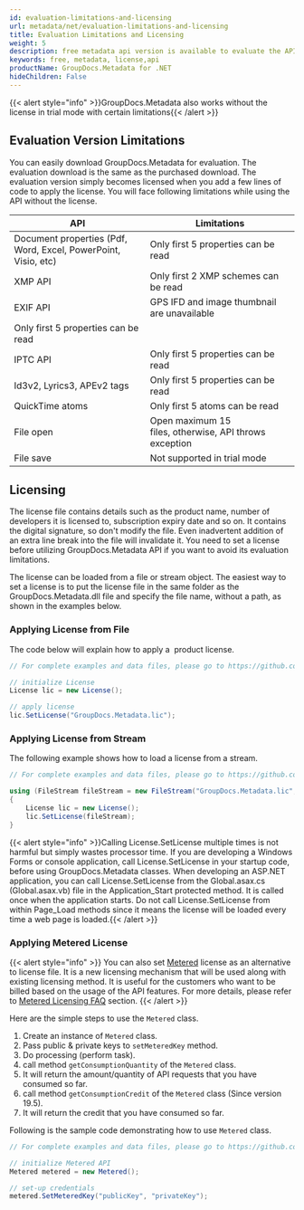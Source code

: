 ```yaml
---
id: evaluation-limitations-and-licensing
url: metadata/net/evaluation-limitations-and-licensing
title: Evaluation Limitations and Licensing
weight: 5
description: free metadata api version is available to evaluate the API which will be similar as licensed but with few limitations.
keywords: free, metadata, license,api 
productName: GroupDocs.Metadata for .NET
hideChildren: False
---
```

{{< alert style="info" >}}GroupDocs.Metadata also works without the license in trial mode with certain limitations{{< /alert >}}

## Evaluation Version Limitations

You can easily download GroupDocs.Metadata for evaluation. The evaluation download is the same as the purchased download. The evaluation version simply becomes licensed when you add a few lines of code to apply the license. You will face following limitations while using the API without the license.  

| API | Limitations |
| --- | --- |
| Document properties (Pdf, Word, Excel, PowerPoint, Visio, etc) | Only first 5 properties can be read |
| XMP API | Only first 2 XMP schemes can be read |
| EXIF API | GPS IFD and image thumbnail are unavailable  
Only first 5 properties can be read |
| IPTC API | Only first 5 properties can be read |
| Id3v2, Lyrics3, APEv2 tags | Only first 5 properties can be read |
| QuickTime atoms | Only first 5 atoms can be read |
| File open | Open maximum 15 files, otherwise, API throws exception |
| File save | Not supported in trial mode |

## Licensing 

The license file contains details such as the product name, number of developers it is licensed to, subscription expiry date and so on. It contains the digital signature, so don't modify the file. Even inadvertent addition of an extra line break into the file will invalidate it. You need to set a license before utilizing GroupDocs.Metadata API if you want to avoid its evaluation limitations. 

The license can be loaded from a file or stream object. The easiest way to set a license is to put the license file in the same folder as the GroupDocs.Metadata.dll file and specify the file name, without a path, as shown in the examples below.

### Applying License from File

The code below will explain how to apply a  product license.

```csharp
// For complete examples and data files, please go to https://github.com/groupdocs-metadata/GroupDocs.Metadata-for-.NET

// initialize License
License lic = new License();

// apply license
lic.SetLicense("GroupDocs.Metadata.lic");

```

### Applying License from Stream

The following example shows how to load a license from a stream.

```csharp
// For complete examples and data files, please go to https://github.com/groupdocs-metadata/GroupDocs.Metadata-for-.NET

using (FileStream fileStream = new FileStream("GroupDocs.Metadata.lic", FileMode.Open, FileAccess.Read))
{
    License lic = new License();
    lic.SetLicense(fileStream);
}
```

{{< alert style="info" >}}Calling License.SetLicense multiple times is not harmful but simply wastes processor time. If you are developing a Windows Forms or console application, call License.SetLicense in your startup code, before using GroupDocs.Metadata classes. When developing an ASP.NET application, you can call License.SetLicense from the Global.asax.cs (Global.asax.vb) file in the Application_Start protected method. It is called once when the application starts. Do not call License.SetLicense from within Page_Load methods since it means the license will be loaded every time a web page is loaded.{{< /alert >}}

### Applying Metered License

{{< alert style="info" >}}
You can also set [Metered](https://apireference.groupdocs.com/net/metadata/groupdocs.metadata/metered) license as an alternative to license file. It is a new licensing mechanism that will be used along with existing licensing method. It is useful for the customers who want to be billed based on the usage of the API features. For more details, please refer to [Metered Licensing FAQ](https://purchase.groupdocs.com/faqs/licensing/metered) section.
{{< /alert >}}

Here are the simple steps to use the `Metered` class.

1.  Create an instance of `Metered` class.
2.  Pass public & private keys to `setMeteredKey` method.
3.  Do processing (perform task).
4.  call method `getConsumptionQuantity` of the `Metered` class.
5.  It will return the amount/quantity of API requests that you have consumed so far.
6.  call method `getConsumptionCredit` of the `Metered` class (Since version 19.5).
7.  It will return the credit that you have consumed so far.

Following is the sample code demonstrating how to use `Metered` class.

```csharp
// For complete examples and data files, please go to https://github.com/groupdocs-metadata/GroupDocs.Metadata-for-.NET

// initialize Metered API
Metered metered = new Metered();

// set-up credentials
metered.SetMeteredKey("publicKey", "privateKey");

```
